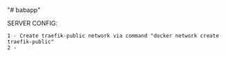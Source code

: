 "# babapp" 


SERVER CONFIG:

    1 - Create traefik-public network via command "docker network create traefik-public"
    2 - 